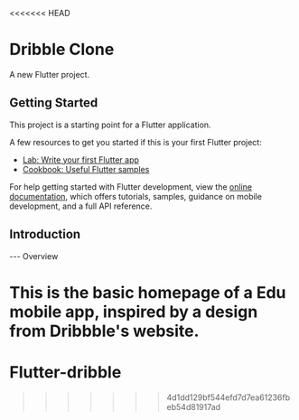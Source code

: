 <<<<<<< HEAD
# Dribble Clone

A new Flutter project.

## Getting Started

This project is a starting point for a Flutter application.

A few resources to get you started if this is your first Flutter project:

- [Lab: Write your first Flutter app](https://docs.flutter.dev/get-started/codelab)
- [Cookbook: Useful Flutter samples](https://docs.flutter.dev/cookbook)

For help getting started with Flutter development, view the
[online documentation](https://docs.flutter.dev/), which offers tutorials,
samples, guidance on mobile development, and a full API reference.

## Introduction

--- Overview

This is the basic homepage of a Edu mobile app, inspired by a design from Dribbble's website.
=======
# Flutter-dribble
>>>>>>> 4d1dd129bf544efd7d7ea61236fbeb54d81917ad
